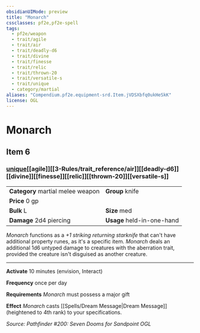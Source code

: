 ```yaml
---
obsidianUIMode: preview
title: "Monarch"
cssclasses: pf2e,pf2e-spell
tags:
  - pf2e/weapon
  - trait/agile
  - trait/air
  - trait/deadly-d6
  - trait/divine
  - trait/finesse
  - trait/relic
  - trait/thrown-20
  - trait/versatile-s
  - trait/unique
  - category/martial
aliases: "Compendium.pf2e.equipment-srd.Item.jVDSXbfq0ukHeSkK"
license: OGL
---
```

# Monarch
## Item 6
### [unique](unique "Unique Rarity Trait")[[agile]][[3-Rules/trait_reference/air]][[deadly-d6]][[divine]][[finesse]][[relic]][[thrown-20]][[versatile-s]]

|  |  |
| -- | -- |
| **Category** martial melee weapon | **Group** knife |
| **Price** 0 gp |  |
| **Bulk** L | **Size** med |
| **Damage** 2d4 piercing  | **Usage** held-in-one-hand |



_Monarch_ functions as a _+1 striking returning starknife_ that can't have additional property runes, as it's a specific item. _Monarch_ deals an additional 1d6 untyped damage to creatures with the aberration trait, provided the creature isn't disguised as another creature.

* * *

**Activate** 10 minutes (envision, Interact)

**Frequency** once per day

**Requirements** _Monarch_ must possess a major gift

**Effect** _Monarch_ casts [[Spells/Dream Message|Dream Message]] (heightened to 4th rank) to your specifications.

*Source: Pathfinder #200: Seven Dooms for Sandpoint*
*OGL*